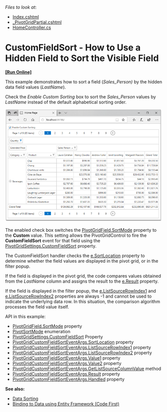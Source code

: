 *Files to look at*:

* [Index.cshtml](.CS/DXWebApplication19/Views/Home/Index.cshtml)
* [_PivotGridPartial.cshtml](.CS/DXWebApplication19/Views/Home/_PivotGridPartial.cshtml)
* [HomeController.cs](./CS/DXWebApplication19/Controllers/HomeController.cs)

# CustomFieldSort - How to Use a Hidden Field to Sort the Visible Field
<!-- run online -->
**[[Run Online]](https://codecentral.devexpress.com/196422536/)**
<!-- run online end -->

This example demonstrates how to sort a field (_Sales_Person)_ by the hidden data field values (_LastName_).

Check the _Enable Custom Sorting_ box to sort the _Sales_Person_ values by _LastName_ instead of the default alphabetical sorting order.

![](./images/screenshot.png)

The enabled check box switches the [PivotGridField.SortMode](https://docs.devexpress.com/CoreLibraries/DevExpress.XtraPivotGrid.PivotGridFieldBase.SortMode) property to the **Custom** value. This setting allows the PivotGridControl to fire the **CustomFieldSort** event for that field using the [PivotGridSettings.CustomFieldSort](https://docs.devexpress.com/AspNet/DevExpress.Web.Mvc.PivotGridSettings.CustomFieldSort) property.

The CustomFieldSort handler checks the [e.SortLocation](https://docs.devexpress.com/AspNet/DevExpress.Web.ASPxPivotGrid.PivotGridCustomFieldSortEventArgs.SortLocation) property to determine whether the field values are displayed in the pivot grid, or in the filter popup. 

If the field is displayed in the pivot grid, the code compares values obtained from the _LastName_ column and assigns the result to the [e.Result](https://docs.devexpress.com/AspNet/DevExpress.Web.ASPxPivotGrid.PivotGridCustomFieldSortEventArgs.Result) property.


If the field is displayed in the filter popup, the [e.ListSourceRowIndex1](https://docs.devexpress.com/AspNet/DevExpress.Web.ASPxPivotGrid.PivotGridCustomFieldSortEventArgs.ListSourceRowIndex1) and [e.ListSourceRowIndex2](https://docs.devexpress.com/AspNet/DevExpress.Web.ASPxPivotGrid.PivotGridCustomFieldSortEventArgs.ListSourceRowIndex2) properties are always -1 and cannot be used to indicate the underlying data row. In this situation, the comparison algorithm processes the field value itself.

API in this example:

* [PivotGridField.SortMode](https://docs.devexpress.com/CoreLibraries/DevExpress.XtraPivotGrid.PivotGridFieldBase.SortMode) property
* [PivotSortMode](https://docs.devexpress.com/CoreLibraries/DevExpress.XtraPivotGrid.PivotSortMode) enumeration
* [PivotGridSettings.CustomFieldSort](https://docs.devexpress.com/AspNet/DevExpress.Web.Mvc.PivotGridSettings.CustomFieldSort) Property
* [PivotGridCustomFieldSortEventArgs.SortLocation](https://docs.devexpress.com/AspNet/DevExpress.Web.ASPxPivotGrid.PivotGridCustomFieldSortEventArgs.SortLocation) property
* [PivotGridCustomFieldSortEventArgs.ListSourceRowIndex1](https://docs.devexpress.com/AspNet/DevExpress.Web.ASPxPivotGrid.PivotGridCustomFieldSortEventArgs.ListSourceRowIndex1) property
* [PivotGridCustomFieldSortEventArgs.ListSourceRowIndex2](https://docs.devexpress.com/AspNet/DevExpress.Web.ASPxPivotGrid.PivotGridCustomFieldSortEventArgs.ListSourceRowIndex2) property
* [PivotGridCustomFieldSortEventArgs.Value1](https://docs.devexpress.com/AspNet/DevExpress.Web.ASPxPivotGrid.PivotGridCustomFieldSortEventArgs.Value1) property
* [PivotGridCustomFieldSortEventArgs.Value2](https://docs.devexpress.com/AspNet/DevExpress.Web.ASPxPivotGrid.PivotGridCustomFieldSortEventArgs.Value2) property
* [PivotGridCustomFieldSortEventArgs.GetListSourceColumnValue](https://docs.devexpress.com/AspNet/DevExpress.Web.ASPxPivotGrid.PivotGridCustomFieldSortEventArgs.GetListSourceColumnValue(System.Int32-System.String)) method
* [PivotGridCustomFieldSortEventArgs.Result](https://docs.devexpress.com/AspNet/DevExpress.Web.ASPxPivotGrid.PivotGridCustomFieldSortEventArgs.Result) property
* [PivotGridCustomFieldSortEventArgs.Handled](https://docs.devexpress.com/AspNet/DevExpress.Web.ASPxPivotGrid.PivotGridCustomFieldSortEventArgs.Handled) property

**See also:**

* [Data Sorting](https://docs.devexpress.com/AspNet/7276/)
* [Binding to Data using Entity Framework (Code First)](https://docs.devexpress.com/AspNet/18054/asp.net-mvc-extensions/pivot-grid/binding-to-data/binding-to-data-using-entity-framework-code-first)
